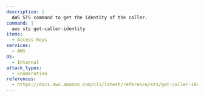 ```yaml
---
description: |
  AWS STS command to get the identity of the caller.
command: |
  aws sts get-caller-identity
items:
  - Access Keys
services:
  - AWS
OS:
  - Internal
attack_types:
  - Enumeration
references:
  - https://docs.aws.amazon.com/cli/latest/reference/sts/get-caller-identity.html
---
```

